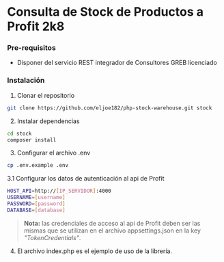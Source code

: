 # Consulta de Stock de Productos a Profit 2k8

### Pre-requisitos

- Disponer del servicio REST integrador de Consultores GREB licenciado

### Instalación

1. Clonar el repositorio

```bash
git clone https://github.com/eljoe182/php-stock-warehouse.git stock
```

2. Instalar dependencias

```bash
cd stock
composer install
```

3. Configurar el archivo .env

```bash
cp .env.example .env
```

3.1 Configurar los datos de autenticación al api de Profit

```bash
HOST_API=http://[IP_SERVIDOR]:4000
USERNAME=[username]
PASSWORD=[password]
DATABASE=[database]
```

> **Nota:** las credenciales de acceso al api de Profit deben ser las mismas que se utilizan en el archivo appsettings.json en la key *"TokenCredentials"*.

4. El archivo index.php es el ejemplo de uso de la librería.
